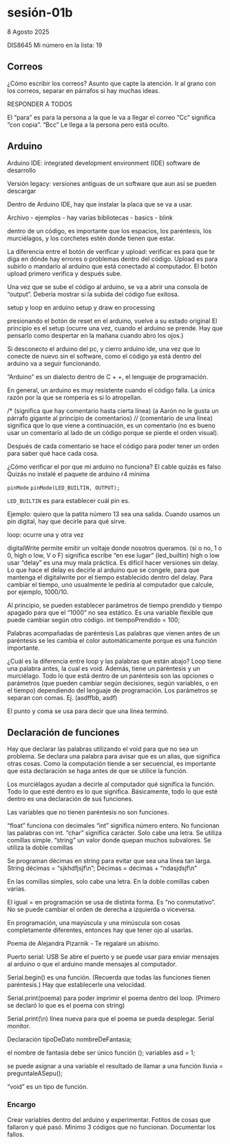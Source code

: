# sesión-01b

8 Agosto 2025

DIS8645
Mi número en la lista: 19

## Correos

¿Cómo escribir los correos?
Asunto que capte la atención.
Ir al grano con los correos, separar en párrafos si hay muchas ideas.

RESPONDER A TODOS

El “para” es para la persona a la que le va a llegar el correo
“Cc” significa “con copia”.
“Bcc” Le llega a la persona pero está oculto.

## Arduino

Arduino IDE: integrated development environment (IDE) software de desarrollo

Versión legacy: versiones antiguas de un software que aun así se pueden descargar

Dentro de Arduino IDE, hay que instalar la placa que se va a usar.

Archivo - ejemplos - hay varias bibliotecas - basics - blink

dentro de un código, es importante que los espacios, los paréntesis, los murciélagos, y los corchetes estén donde tienen que estar.

La diferencia entre el botón de verificar y upload: verificar es para que te diga en dónde hay errores o problemas dentro del código. Upload es para subirlo o mandarlo al arduino que está conectado al computador. El botón upload primero verifica y después sube.

Una vez que se sube el código al arduino, se va a abrir una consola de “output”. Debería mostrar si la subida del código fue exitosa.

setup y loop en arduino
setup y draw en processing

presionando el botón de reset en el arduino, vuelve a su estado original
El principio es el setup (ocurre una vez, cuando el arduino se prende. Hay que pensarlo como despertar en la mañana cuando abro los ojos.)

Si desconecto el arduino del pc, y cierro arduino ide, una vez que lo conecte de nuevo sin el software, como el código ya está dentro del arduino va a seguir funcionando.

“Arduino” es un dialecto dentro de C + +, el lenguaje de programación.

En general, un arduino es muy resistente cuando el código falla. La única razón por la que se rompería es si lo atropellan.

/* (significa que hay comentario hasta cierta línea) (a Aarón no le gusta un párrafo gigante al principio de comentarios)
// (comentario de una línea) significa que lo que viene a continuación, es un comentario (no es bueno usar un comentario al lado de un código porque se pierde el orden visual).

Después de cada comentario se hace el código para poder tener un orden para saber qué hace cada cosa.

¿Cómo verificar el por que mi arduino no funciona?
El cable quizás es falso
Quizás no instalé el paquete de arduino r4 minima

``pinMode``
``pinMode(LED_BUILTIN, OUTPUT);``

``LED_BUILTIN`` es para establecer cuál pin es.

Ejemplo: quiero que la patita número 13 sea una salida.
Cuando usamos un pin digital, hay que decirle para qué sirve.

loop: ocurre una y otra vez

digitalWrite permite emitir un voltaje donde nosotros queramos. (si o no, 1 o 0, high o low, V o F)
significa escribe “en ese lugar” (led_builtin) high o low
usar “delay” es una muy mala práctica. Es difícil hacer versiones sin delay. Lo que hace el delay es decirle al arduino que se congele, para que mantenga el digitalwrite por el tiempo establecido dentro del delay.
Para cambiar el tiempo, uno usualmente le pediría al computador que calcule, por ejemplo, 1000/10.

Al principio, se pueden establecer parámetros de tiempo prendido y tiempo apagado para que el “1000” no sea estático. Es una variable flexible que puede cambiar según otro código.
int tiempoPrendido = 100;

Palabras acompañadas de paréntesis
Las palabras que vienen antes de un paréntesis se les cambia el color automáticamente porque es una función importante.

¿Cuál es la diferencia entre loop y las palabras que están abajo?
Loop tiene una palabra antes, la cual es void. Además, tiene un paréntesis y un murciélago.
Todo lo que está dentro de un paréntesis son las opciones o parámetros (que pueden cambiar según decisiones, según variables, o en el tiempo) dependiendo del lenguaje de programación. Los parámetros se separan con comas. Ej. (asdffbb, asdf)

El punto y coma se usa para decir que una línea terminó.

## Declaración de funciones

Hay que declarar las palabras utilizando el void para que no sea un problema. Se declara una palabra para avisar que es un alias, que significa otras cosas.
Como la computación tiende a ser secuencial, es importante que esta declaración se haga antes de que se utilice la función.

Los murciélagos ayudan a decirle al computador qué significa la función. Todo lo que esté dentro es lo que significa. Básicamente, todo lo que esté dentro es una declaración de sus funciones.

Las variables que no tienen paréntesis no son funciones.

“float” funciona con decimales
“int” significa número entero. No funcionan las palabras con int.
“char” significa carácter. Solo cabe una letra. Se utiliza comillas simple.
“string” un valor donde quepan muchos subvalores. Se utiliza la doble comillas

Se programan décimas en string para evitar que sea una línea tan larga.
String décimas = “sjkhdfjsjf\n”;
Décimas = décimas + “ndasjdsjf\n”

En las comillas simples, solo cabe una letra. En la doble comillas caben varias.

El igual = en programación se usa de distinta forma. Es “no conmutativo”. No se puede cambiar el orden de derecha a izquierda o viceversa.

En programación, una mayúscula y una minúscula son cosas completamente diferentes, entonces hay que tener ojo al usarlas.

Poema de Alejandra Pizarnik - Te regalaré un abismo.

Puerto serial: USB
Se abre el puerto y se puede usar para enviar mensajes al arduino o que el arduino mande mensajes al computador.

Serial.begin() es una función. (Recuerda que todas las funciones tienen paréntesis.)
Hay que establecerle una velocidad.

Serial.print(poema) para poder imprimir el poema dentro del loop. (Primero se declaró lo que es el poema con string)

Serial.print(\n) línea nueva para que el poema se pueda desplegar.
Serial monitor.

Declaración
tipoDeDato nombreDeFantasia;

el nombre de fantasía debe ser único
función  ();
variables  asd = 1;

se puede asignar a una variable el resultado de llamar a una función
lluvia = preguntaleASepu();

“void” es un tipo de función.

### Encargo

Crear variables dentro del arduino y experimentar. Fotitos de cosas que fallaron y qué pasó. Mínimo 3 códigos que no funcionan. Documentar los fallos.
